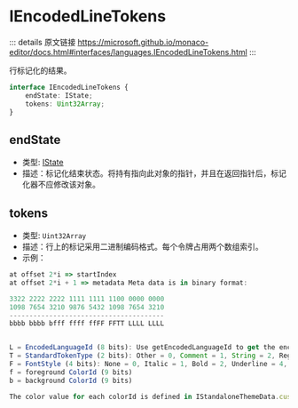 # IEncodedLineTokens
        
::: details 原文链接
https://microsoft.github.io/monaco-editor/docs.html#interfaces/languages.IEncodedLineTokens.html
:::

行标记化的结果。

```ts
interface IEncodedLineTokens {
    endState: IState;
    tokens: Uint32Array;
}
```

## endState
- 类型: [IState](/api/languages/IState.md)
- 描述：标记化结束状态。将持有指向此对象的指针，并且在返回指针后，标记化器不应修改该对象。
## tokens
- 类型: `Uint32Array`
- 描述：行上的标记采用二进制编码格式。每个令牌占用两个数组索引。
- 示例：
```js
at offset 2*i => startIndex
at offset 2*i + 1 => metadata Meta data is in binary format:

3322 2222 2222 1111 1111 1100 0000 0000
1098 7654 3210 9876 5432 1098 7654 3210
---------------------------------------
bbbb bbbb bfff ffff ffFF FFTT LLLL LLLL


L = EncodedLanguageId (8 bits): Use getEncodedLanguageId to get the encoded ID of a language.
T = StandardTokenType (2 bits): Other = 0, Comment = 1, String = 2, RegEx = 3.
F = FontStyle (4 bits): None = 0, Italic = 1, Bold = 2, Underline = 4, Strikethrough = 8.
f = foreground ColorId (9 bits)
b = background ColorId (9 bits)

The color value for each colorId is defined in IStandaloneThemeData.customTokenColors: e.g. colorId = 1 is stored in IStandaloneThemeData.customTokenColors[1]. Color id = 0 means no color, id = 1 is for the default foreground color, id = 2 for the default background.
```